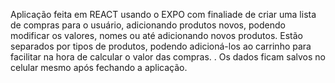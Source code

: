 Aplicação feita em REACT usando o EXPO com finaliade de criar uma lista de compras para o usuário, adicionando produtos novos, podendo modificar os valores, nomes ou até adicionando novos
produtos. Estão separados por tipos de produtos, podendo adicioná-los ao carrinho para facilitar na hora de calcular o valor das compras.
.
Os dados ficam salvos no celular mesmo após fechando a aplicação.
